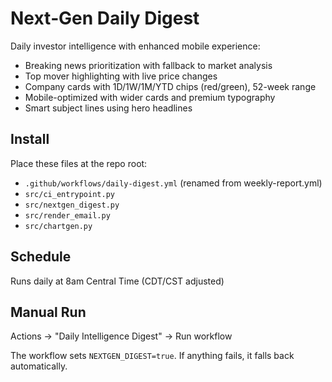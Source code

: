 # Next‑Gen Daily Digest

Daily investor intelligence with enhanced mobile experience:
- Breaking news prioritization with fallback to market analysis
- Top mover highlighting with live price changes
- Company cards with 1D/1W/1M/YTD chips (red/green), 52-week range
- Mobile-optimized with wider cards and premium typography
- Smart subject lines using hero headlines

## Install
Place these files at the repo root:
- `.github/workflows/daily-digest.yml` (renamed from weekly-report.yml)
- `src/ci_entrypoint.py`
- `src/nextgen_digest.py`
- `src/render_email.py`
- `src/chartgen.py`

## Schedule
Runs daily at 8am Central Time (CDT/CST adjusted)

## Manual Run
Actions → "Daily Intelligence Digest" → Run workflow

The workflow sets `NEXTGEN_DIGEST=true`. If anything fails, it falls back automatically.
